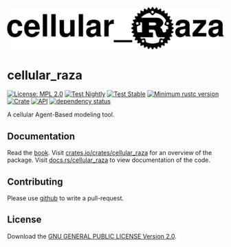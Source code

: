 <div align="center">
    <picture>
        <source media="(prefers-color-scheme: dark)" srcset="doc/cellular_raza_dark_mode.svg">
        <source media="(prefers-color-scheme: light)" srcset="doc/cellular_raza.svg">
        <img alt="The cellular_raza logo" src="doc/cellular_raza.svg">
    </picture>
</div>

# cellular_raza
[![License: MPL 2.0](https://img.shields.io/github/license/jonaspleyer/cellular_raza?style=flat-square)](https://opensource.org/license/gpl-2-0/)
[![Test Nightly](https://img.shields.io/github/actions/workflow/status/jonaspleyer/cellular_raza/test_nightly.yml?label=Test%20Nightly&style=flat-square)](https://github.com/jonaspleyer/cellular_raza/actions)
[![Test Stable](https://img.shields.io/github/actions/workflow/status/jonaspleyer/cellular_raza/test_stable.yml?label=Test%20Stable&style=flat-square)](https://github.com/jonaspleyer/cellular_raza/actions)
[![Minimum rustc version](https://img.shields.io/badge/rustc-1.36+-lightgray.svg?style=flat-square)](https://github.com/jonaspleyer/cellular_raza#rust-version-requirements)
[![Crate](https://img.shields.io/crates/v/cellular_raza.svg?style=flat-square)](https://crates.io/crates/cellular_raza)
[![API](https://img.shields.io/docsrs/cellular_raza/latest?style=flat-square)](https://docs.rs/cellular_raza)
[![dependency status](https://deps.rs/crate/cellular_raza/0.0.1/status.svg?style=flat-square)](https://deps.rs/crate/cellular_raza)

A cellular Agent-Based modeling tool.

## Documentation
Read the [book](https://jonaspleyer.github.io/cellular_raza/).
Visit [crates.io/crates/cellular_raza](https://crates.io/crates/cellular_raza) for an overview of the package.
Visit [docs.rs/cellular_raza](https://docs.rs/cellular_raza) to view documentation of the code.

## Contributing
Please use [github](https://www.github.com/jonaspleyer/cellular_raza) to write a pull-request.

## License
Download the [GNU GENERAL PUBLIC LICENSE Version 2.0](https://www.gnu.org/licenses/old-licenses/gpl-2.0.txt).
